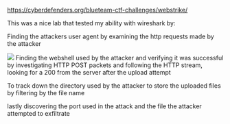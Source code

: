 https://cyberdefenders.org/blueteam-ctf-challenges/webstrike/

This was a nice lab that tested my ability with wireshark by:

Finding the attackers user agent by examining the http requests made by the attacker

<img src="https://github.com/WilliusThe3rd/Digital-Forensic-Labs/edit/main/Network%20Forensic%20Labs/WebStrike/image%20(1).png">
Finding the webshell used by the attacker and verifying it was successful by investigating HTTP POST packets and following the HTTP stream, looking for a 200 from the server after the upload attempt

To track down the directory used by the attacker to store the uploaded files by filtering by the file name

lastly discovering the port used in the attack and the file the attacker attempted to exfiltrate

